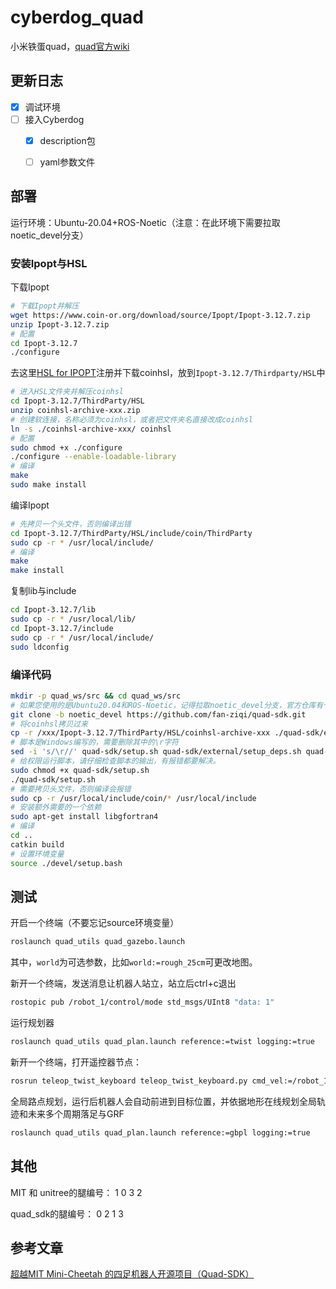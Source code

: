 # cyberdog_quad

小米铁蛋quad，[quad官方wiki](https://github.com/robomechanics/quad-sdk/wiki/)

## 更新日志

- [x] 调试环境
- [ ] 接入Cyberdog
  - [x] description包
  - [ ] yaml参数文件


## 部署

运行环境：Ubuntu-20.04+ROS-Noetic（注意：在此环境下需要拉取noetic_devel分支）

### 安装Ipopt与HSL

下载Ipopt

```bash
# 下载Ipopt并解压
wget https://www.coin-or.org/download/source/Ipopt/Ipopt-3.12.7.zip 
unzip Ipopt-3.12.7.zip 
# 配置
cd Ipopt-3.12.7
./configure
```

去这里[HSL for IPOPT](http://www.hsl.rl.ac.uk/ipopt/)注册并下载coinhsl，放到`Ipopt-3.12.7/Thirdparty/HSL`中

```bash
# 进入HSL文件夹并解压coinhsl
cd Ipopt-3.12.7/ThirdParty/HSL
unzip coinhsl-archive-xxx.zip
# 创建软连接，名称必须为coinhsl，或者把文件夹名直接改成coinhsl
ln -s ./coinhsl-archive-xxx/ coinhsl
# 配置
sudo chmod +x ./configure
./configure --enable-loadable-library
# 编译
make
sudo make install
```

编译Ipopt

```bash
# 先拷贝一个头文件，否则编译出错
cd Ipopt-3.12.7/ThirdParty/HSL/include/coin/ThirdParty
sudo cp -r * /usr/local/include/
# 编译
make
make install
```

复制lib与include

```bash
cd Ipopt-3.12.7/lib
sudo cp -r * /usr/local/lib/ 
cd Ipopt-3.12.7/include
sudo cp -r * /usr/local/include/ 
sudo ldconfig
```

### 编译代码

```bash
mkdir -p quad_ws/src && cd quad_ws/src
# 如果您使用的是Ubuntu20.04和ROS-Noetic，记得拉取noetic_devel分支，官方仓库有个地方写错了，建议拉我的
git clone -b noetic_devel https://github.com/fan-ziqi/quad-sdk.git
# 将coinhsl拷贝过来
cp -r /xxx/Ipopt-3.12.7/ThirdParty/HSL/coinhsl-archive-xxx ./quad-sdk/external/ipopt/coinhsl
# 脚本是Windows编写的，需要删除其中的\r字符
sed -i 's/\r//' quad-sdk/setup.sh quad-sdk/external/setup_deps.sh quad-sdk/quad_simulator/setup_deps.sh
# 给权限运行脚本，请仔细检查脚本的输出，有报错都要解决。
sudo chmod +x quad-sdk/setup.sh 
./quad-sdk/setup.sh 
# 需要拷贝头文件，否则编译会报错
sudo cp -r /usr/local/include/coin/* /usr/local/include
# 安装额外需要的一个依赖
sudo apt-get install libgfortran4
# 编译
cd ..
catkin build
# 设置环境变量
source ./devel/setup.bash
```

## 测试

开启一个终端（不要忘记source环境变量）

```bash
roslaunch quad_utils quad_gazebo.launch
```

其中，`world`为可选参数，比如`world:=rough_25cm`可更改地图。

新开一个终端，发送消息让机器人站立，站立后ctrl+c退出

```bash
rostopic pub /robot_1/control/mode std_msgs/UInt8 "data: 1"
```

运行规划器

```bash
roslaunch quad_utils quad_plan.launch reference:=twist logging:=true
```

新开一个终端，打开遥控器节点：

```bash
rosrun teleop_twist_keyboard teleop_twist_keyboard.py cmd_vel:=/robot_1/cmd_vel
```

全局路点规划，运行后机器人会自动前进到目标位置，并依据地形在线规划全局轨迹和未来多个周期落足与GRF

```bash
roslaunch quad_utils quad_plan.launch reference:=gbpl logging:=true
```

## 其他

MIT 和 unitree的腿编号：
1   0
3   2

quad_sdk的腿编号：
0   2
1   3

## 参考文章

[超越MIT Mini-Cheetah 的四足机器人开源项目（Quad-SDK）](https://zhuanlan.zhihu.com/p/522218252)